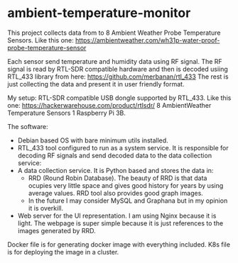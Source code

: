 # ambient-temperature-monitor

This project collects data from to 8 Ambient Weather Probe Temperature Sensors. 
Like this one: https://ambientweather.com/wh31p-water-proof-probe-temperature-sensor

Each sensor send temperature and humidity data using RF signal. 
The RF signal is read by RTL-SDR compatible hardware and then is decoded usiing RTL_433 library from here: https://github.com/merbanan/rtl_433
The rest is just collecting the data and present it in user friendly format.

My setup:
RTL-SDR compatible USB dongle supported by RTL_433. Like this one: https://hackerwarehouse.com/product/rtlsdr/
8 AmbientWeather Temperature Sensors
1 Raspberry Pi 3B. 

The software:
- Debian based OS with bare minimum utils installed. 
- RTL_433 tool configured to run as a system service. It is responsible for decoding RF signals and send decoded data to the data collection service:
- A data collection service. It is Python based and stores the data in:
	- RRD (Round Robin Database). The beauty of RRD is that data ocupies very little space and gives good history for years by using average values. RRD tool also provides good graph images.
	- In the future I may consider MySQL and Graphana but in my opinion it is overkill.
- Web server for the UI representation. I am using Nginx because it is light. The webpage is super simple because it is just references to the images generated by RRD.

Docker file is for generating docker image with everything included.
K8s file is for deploying the image in a cluster.

	
	
	
